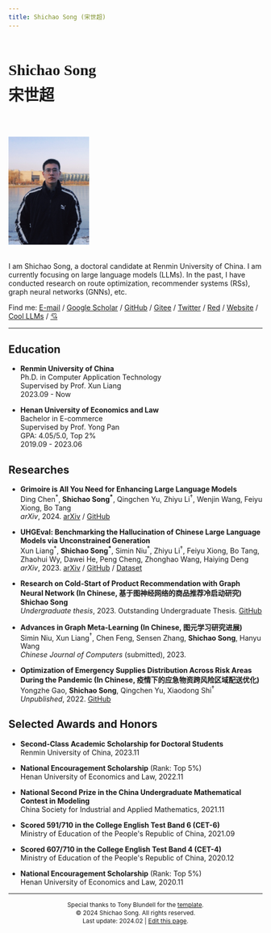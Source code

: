 ```yaml
---
title: Shichao Song (宋世超)
---
```


<br>

<p style="font-family: 'Times New Roman', KaiTi; font-size: 1.8em; line-height: 1.95em">
    <big><strong>Shichao Song</strong></big><br>
    <big><strong>宋世超</strong></big>
</p><br>

<img src='./assets/avatar.jpg' alt='avatar' width='160px'><br><br>

<p>
    I am Shichao Song, a doctoral candidate at Renmin University of China. I am currently focusing on large language models (LLMs). In the past, I have conducted research on route optimization, recommender systems (RSs), graph neural networks (GNNs), etc.
</p>

<p> Find me: 
    <a href='mailto:song.shichao@outlook.com'>E-mail</a> /
    <a href='https://scholar.google.com/citations?user=91cfp3wAAAAJ'>Google Scholar</a> /
    <a href='https://github.com/Ki-Seki'>GitHub</a> /
    <a href='https://gitee.com/ki_seki'>Gitee</a> /
    <a href='https://twitter.com/Ki_Seki_here'>Twitter</a> /
    <a href='https://www.xiaohongshu.com/user/profile/5b93c22a2169380001d3e50e'>Red</a> /
    <a href='https://ki-seki.github.io'>Website</a> /
    <a href='http://llms.cool'>Cool LLMs</a> /
    <a href='https://ki_seki.gitee.io/us'>💘</a>
</p>

------

## Education

- **Renmin University of China**  
    Ph.D. in Computer Application Technology  
    Supervised by Prof. Xun Liang  
    2023.09 - Now  

- **Henan University of Economics and Law**  
    Bachelor in E-commerce  
    Supervised by Prof. Yong Pan  
    GPA: 4.05/5.0, Top 2%  
    2019.09 - 2023.06  

## Researches

- **Grimoire is All You Need for Enhancing Large Language Models**  
    Ding Chen$^*$, **Shichao Song$^*$**, Qingchen Yu, Zhiyu Li$^†$, Wenjin Wang, Feiyu Xiong, Bo Tang  
    *arXiv*, 2024. 
    [arXiv](https://arxiv.org/abs/2401.03385) /
    [GitHub](https://github.com/IAAR-Shanghai/Grimoire)

- **UHGEval: Benchmarking the Hallucination of Chinese Large Language Models via Unconstrained Generation**  
    Xun Liang$^*$, **Shichao Song$^*$**, Simin Niu$^*$, Zhiyu Li$^†$, Feiyu Xiong, Bo Tang, Zhaohui Wy, Dawei He, Peng Cheng, Zhonghao Wang, Haiying Deng  
    *arXiv*, 2023. 
    [arXiv](https://arxiv.org/abs/2311.15296) /
    [GitHub](https://github.com/IAAR-Shanghai/UHGEval) /
    [Dataset](https://github.com/IAAR-Shanghai/UHGEval/blob/main/data/Xinhua/XinhuaHallucinations.json)

- **Research on Cold-Start of Product Recommendation with Graph Neural Network (In Chinese, 基于图神经网络的商品推荐冷启动研究)**  
    **Shichao Song**  
    *Undergraduate thesis*, 2023. Outstanding Undergraduate Thesis. 
    [GitHub](https://github.com/Ki-Seki/KGCN-pytorch-updated/tree/ugt-only)

- **Advances in Graph Meta-Learning (In Chinese, 图元学习研究进展)**  
    Simin Niu, Xun Liang$^†$, Chen Feng, Sensen Zhang, **Shichao Song**, Hanyu Wang  
    *Chinese Journal of Computers* (submitted), 2023.

- **Optimization of Emergency Supplies Distribution Across Risk Areas During the Pandemic (In Chinese, 疫情下的应急物资跨风险区域配送优化)**  
    Yongzhe Gao, **Shichao Song**, Qingchen Yu, Xiaodong Shi$^†$  
    *Unpublished*, 2022. 
    [GitHub](https://github.com/Ki-Seki/MOPSO-for-Distribution)

## Selected Awards and Honors

- **Second-Class Academic Scholarship for Doctoral Students**  
    Renmin University of China, 2023.11

- **National Encouragement Scholarship** (Rank: Top 5%)  
    Henan University of Economics and Law, 2022.11

- **National Second Prize in the China Undergraduate Mathematical Contest in Modeling**  
    China Society for Industrial and Applied Mathematics, 2021.11

- **Scored 591/710 in the College English Test Band 6 (CET-6)**  
    Ministry of Education of the People's Republic of China, 2021.09

- **Scored 607/710 in the College English Test Band 4 (CET-4)**  
    Ministry of Education of the People's Republic of China, 2020.12

- **National Encouragement Scholarship** (Rank: Top 5%)  
    Henan University of Economics and Law, 2020.11

------

<footer style='text-align:center; font-size:0.85em; line-height: 1.35em'>
    Special thanks to Tony Blundell for the <a href='https://github.com/tonyblundell/pandoc-bootstrap-template'>template</a>.<br>
    &copy; 2024 Shichao Song. All rights reserved.<br>
    Last update: 2024.02 | <a href='https://github.com/Ki-Seki/ki-seki.github.io/blob/master/index.md'>Edit this page</a>.
</footer>
<br>
